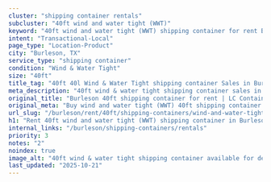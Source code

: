 ```yaml
---
cluster: "shipping container rentals"
subcluster: "40ft wind and water tight (WWT)"
keyword: "40ft wind and water tight (WWT) shipping container for rent Burleson, TX"
intent: "Transactional-Local"
page_type: "Location-Product"
city: "Burleson, TX"
service_type: "shipping container"
condition: "Wind & Water Tight"
size: "40ft"
title_tag: "40ft 40l Wind & Water Tight shipping container Sales in Burleson | LC Container"
meta_description: "40ft wind & water tight shipping container sales in Burleson. Fast delivery, competitive pricing. Serving shipping containers area. Quote ID: 5Q0. Call (214) 524-4168 for your free quote today."
original_title: "Burleson 40ft shipping container for rent | LC Container"
original_meta: "Buy wind and water tight (WWT) 40ft shipping container rent with local delivery in Burleson, TX. LC Container — local Since 2003. Request a fast quote today."
url_slug: "/burleson/rent/40ft/shipping-containers/wind-and-water-tight-wwt"
h1: "Rent 40ft wind and water tight (WWT) shipping container in Burleson"
internal_links: "/burleson/shipping-containers/rentals"
priority: 3
notes: "2"
noindex: true
image_alt: "40ft wind & water tight shipping container available for delivery in Burleson"
last_updated: "2025-10-21"
---
```


<!-- TODO: Add unique city/inventory copy, images, and internal links here. -->
